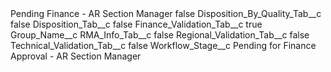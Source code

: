 <?xml version="1.0" encoding="UTF-8"?>
<CustomMetadata xmlns="http://soap.sforce.com/2006/04/metadata" xmlns:xsi="http://www.w3.org/2001/XMLSchema-instance" xmlns:xsd="http://www.w3.org/2001/XMLSchema">
    <label>Pending Finance - AR Section Manager</label>
    <protected>false</protected>
    <values>
        <field>Disposition_By_Quality_Tab__c</field>
        <value xsi:type="xsd:boolean">false</value>
    </values>
    <values>
        <field>Disposition_Tab__c</field>
        <value xsi:type="xsd:boolean">false</value>
    </values>
    <values>
        <field>Finance_Validation_Tab__c</field>
        <value xsi:type="xsd:boolean">true</value>
    </values>
    <values>
        <field>Group_Name__c</field>
        <value xsi:nil="true"/>
    </values>
    <values>
        <field>RMA_Info_Tab__c</field>
        <value xsi:type="xsd:boolean">false</value>
    </values>
    <values>
        <field>Regional_Validation_Tab__c</field>
        <value xsi:type="xsd:boolean">false</value>
    </values>
    <values>
        <field>Technical_Validation_Tab__c</field>
        <value xsi:type="xsd:boolean">false</value>
    </values>
    <values>
        <field>Workflow_Stage__c</field>
        <value xsi:type="xsd:string">Pending for Finance Approval - AR Section Manager</value>
    </values>
</CustomMetadata>
